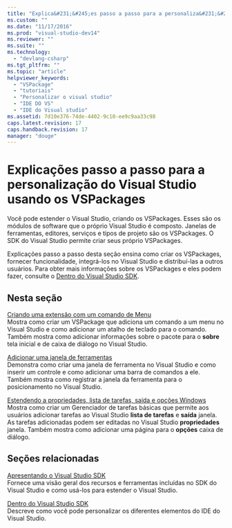 ```yaml
---
title: "Explica&#231;&#245;es passo a passo para a personaliza&#231;&#227;o do Visual Studio usando os VSPackages | Microsoft Docs"
ms.custom: ""
ms.date: "11/17/2016"
ms.prod: "visual-studio-dev14"
ms.reviewer: ""
ms.suite: ""
ms.technology: 
  - "devlang-csharp"
ms.tgt_pltfrm: ""
ms.topic: "article"
helpviewer_keywords: 
  - "VSPackage"
  - "tutoriais"
  - "Personalizar o visual studio"
  - "IDE DO VS"
  - "IDE do Visual studio"
ms.assetid: 7d10e376-74de-4402-9c10-ee9c9aa33c98
caps.latest.revision: 17
caps.handback.revision: 17
manager: "douge"
---
```

# Explica&#231;&#245;es passo a passo para a personaliza&#231;&#227;o do Visual Studio usando os VSPackages
Você pode estender o Visual Studio, criando os VSPackages. Esses são os módulos de software que o próprio Visual Studio é composto. Janelas de ferramentas, editores, serviços e tipos de projeto são os VSPackages. O SDK do Visual Studio permite criar seus próprio VSPackages.  
  
 Explicações passo a passo desta seção ensina como criar os VSPackages, fornecer funcionalidade, integrá\-los no Visual Studio e distribuí\-las a outros usuários. Para obter mais informações sobre os VSPackages e eles podem fazer, consulte o [Dentro do Visual Studio SDK](../Topic/Inside%20the%20Visual%20Studio%20SDK.md).  
  
## Nesta seção  
 [Criando uma extensão com um comando de Menu](../Topic/Creating%20an%20Extension%20with%20a%20Menu%20Command.md)  
 Mostra como criar um VSPackage que adiciona um comando a um menu no Visual Studio e como adicionar um atalho de teclado para o comando. Também mostra como adicionar informações sobre o pacote para o **sobre** tela inicial e de caixa de diálogo no Visual Studio.  
  
 [Adicionar uma janela de ferramentas](../Topic/Adding%20a%20Tool%20Window.md)  
 Demonstra como criar uma janela de ferramenta no Visual Studio e como inserir um controle e como adicionar uma barra de comandos a ele. Também mostra como registrar a janela da ferramenta para o posicionamento no Visual Studio.  
  
 [Estendendo a propriedades, lista de tarefas, saída e opções Windows](../Topic/Extending%20the%20Properties,%20Task%20List,%20Output,%20and%20Options%20Windows.md)  
 Mostra como criar um Gerenciador de tarefas básicas que permite aos usuários adicionar tarefas ao Visual Studio **lista de tarefas** e **saída** janela. As tarefas adicionadas podem ser editadas no Visual Studio **propriedades** janela. Também mostra como adicionar uma página para o **opções** caixa de diálogo.  
  
## Seções relacionadas  
 [Apresentando o Visual Studio SDK](../Topic/Introducing%20the%20Visual%20Studio%20SDK.md)  
 Fornece uma visão geral dos recursos e ferramentas incluídas no SDK do Visual Studio e como usá\-los para estender o Visual Studio.  
  
 [Dentro do Visual Studio SDK](../Topic/Inside%20the%20Visual%20Studio%20SDK.md)  
 Descreve como você pode personalizar os diferentes elementos do IDE do Visual Studio.